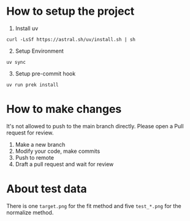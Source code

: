 # How to setup the project

1. Install uv

```shell
curl -LsSf https://astral.sh/uv/install.sh | sh
```

2. Setup Environment

```shell
uv sync
```

3. Setup pre-commit hook

```shell
uv run prek install
```


# How to make changes

It's not allowed to push to the main branch directly.
Please open a Pull request for review.

1. Make a new branch
2. Modify your code, make commits
3. Push to remote
4. Draft a pull request and wait for review


# About test data

There is one `target.png` for the fit method and five `test_*.png` for the normalize method.
